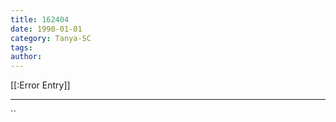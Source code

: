```yaml
---
title: 162404
date: 1990-01-01
category: Tanya-SC
tags: 
author: 
---
```


[[:Error Entry]]

---



``
